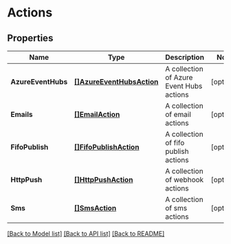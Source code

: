 # Actions

## Properties

Name | Type | Description | Notes
------------ | ------------- | ------------- | -------------
**AzureEventHubs** | [**[]AzureEventHubsAction**](AzureEventHubsAction.md) | A collection of Azure Event Hubs actions | [optional] 
**Emails** | [**[]EmailAction**](EmailAction.md) | A collection of email actions | [optional] 
**FifoPublish** | [**[]FifoPublishAction**](FifoPublishAction.md) | A collection of fifo publish actions | [optional] 
**HttpPush** | [**[]HttpPushAction**](HttpPushAction.md) | A collection of webhook actions | [optional] 
**Sms** | [**[]SmsAction**](SMSAction.md) | A collection of sms actions | [optional] 

[[Back to Model list]](../README.md#documentation-for-models) [[Back to API list]](../README.md#documentation-for-api-endpoints) [[Back to README]](../README.md)


